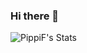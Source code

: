 ### Hi there 👋
![PippiF's Stats](https://github-readme-stats.vercel.app/api?username=PippiF&theme=tokyonight&show_icons=true&hide_border=true&count_private=true)

<!--
**PippiF/PippiF** is a ✨ _special_ ✨ repository because its `README.md` (this file) appears on your GitHub profile.

Here are some ideas to get you started:

- 🔭 I’m currently working on ...
- 🌱 I’m currently learning ...
- 👯 I’m looking to collaborate on ...
- 🤔 I’m looking for help with ...
- 💬 Ask me about ...
- 📫 How to reach me: ...
- 😄 Pronouns: ...
- ⚡ Fun fact: ...
-->
